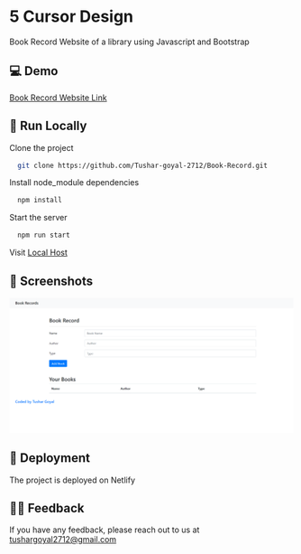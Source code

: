 
#  5 Cursor Design

Book Record Website of a library using Javascript and Bootstrap



## 💻 Demo

[Book Record Website Link](https://book-record-by-tushar.netlify.app/)


## 📍 Run Locally

Clone the project

```bash
  git clone https://github.com/Tushar-goyal-2712/Book-Record.git
```

Install node_module dependencies

```bash
  npm install
```

Start the server
```bash
  npm run start
```

Visit [Local Host](http://localhost/)


## 📍 Screenshots

![](https://github.com/Tushar-goyal-2712/Book-Record/blob/6d95d980b868618101244c0740f4441951a41d59/Screenshots/design.png)

## 📍 Deployment

The project is deployed on Netlify

## 👨‍💻 Feedback

If you have any feedback, please reach out to us at tushargoyal2712@gmail.com
